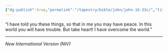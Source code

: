 ```yaml
---
{"dg-publish":true,"permalink":"/tapestry/bible/john/john-16-33c/","title":"John 16:33c","tags":["bible-verse","bible-verse"],"dgHomeLink":true,"dgShowLocalGraph":true,"dgEnableSearch":true}
---
```


“I have told you these things, so that in me you may have peace. In this world you will have trouble. But take heart! I have overcome the world.”

---
*New International Version (NIV)*